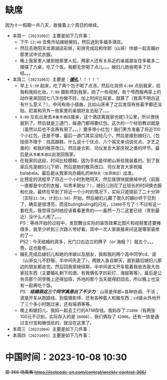 
# 缺席

因为十一假期一共八天，故接着上个周日的继续。
- 本周一（`20231002`）主要是如下几件事：
  * 下午 `13:40` 去焦作站接她舅妈，然后送到多福多酒店。
  * 然后去艳阳天龙源湖店彩排，彩排完成后和伴郎（山哥）伴娘一起去婚纱那里试中式衣服。
  * 晚上我家里人接到她家里人后，两家人还有关系近的亲戚朋友在多氟多二楼摆了六桌，吃了个饭。我都无奈喝了点儿。。。媳妇儿她爸喝多了已经。。。
- 本周二（`20231003`）主要是：***<ins>婚礼</ins>***！！！！！
  * 早上 `5:30` 起床，吃了两个包子喝了点汤，然后化妆师 `6:00` 点到我家，给我和我妈化妆。`7:00` 摄影师到我家，拍了一些视频，有个甩西服再穿上的动作来来回回七八次也做不好，加上时间比较紧，就算了（我真不明白这有什么意义？）。中间有些小插曲，比如山哥来了之后发现有些喜字都还没贴，赶紧和另外一些家里的亲朋好友去贴了。。。
  * `8:00` 左右出发去`多氟多酒店`接亲，这个酒店离我家也就1.3公里，所以很快就到了。然后就是三道门，每道门都得要红包。这次的一个经验教训就是（虽然以后也不会再有用了。。。）要多带小红包！我们男方准备了将近100个小红包，还是不够，最后一道门其实没给几个。然后是接到媳妇儿（包括但不限于：找高跟鞋、什么说十个优点、八个英文单词说优点、才艺之类的）和我的敬茶改口。然后是合影、司仪发言大家庆祝之类的环节。最后是从`多氟多酒店`出发回我家。
  * 在我家的这段，时间比较模糊，因为手机是伴郎山哥给我装着的。到了我家后先是媳妇儿下轿，然后是她的敬茶改口、司仪发言大家祝福balabala。最后是从我家向办婚礼的`艳阳天（龙源湖店）`出发。
  * 比预定的流程早了将近一个小时到艳阳天，然后我很快就换掉中式（前面一直都是中式的衣服，叫秀禾貌似？），媳妇儿则花了比较长的时间换衣服和化妆。最终在早到了将近一个小时的情况下，实际只是提前了二十分钟（实际`11:38`，计划`11:58`）开始。然后媳妇儿藏了很久的婚纱终于见到了，确实是很漂亮，而且bulingbuling的闪光，`12000`不亏了！不过有这一套在先，我觉得当时她应该看看更贵的——虽然一万二这套已经（贵到最近）没什么人用了。。。 <br> PS：等待开始的过程中，发现舞台实际的装饰效果比图片和视频里还要棒很多，我至少听到三次路人夸好看，其中一次人家直接来问这是哪家装修的了～ <br> PS2：今天结婚的真多，光门口右边立的牌子（or 海报？）就五个。。。卷，这也能卷。。。
  * 婚礼完成后媳妇儿和她的伴娘以及朋友，我和我的两个高中同学cd、波（山哥女儿不舒服，半中间先走了），两拨人各自聊天，直到最后媳妇儿那边的朋友都走完。然后回我家继续聊，半中间波又开车载着我爸去我大伯家拉东西（主要婚礼剩下的酒、有我俩名字的彩灯、海报等等）。最后是公务员那个同学晚上还得加班，外地的那个当天就得赶回去，所以晚上也没有一起再吃个饭。 <br> PS：***结婚我这三个同学真是出了不少力***：山哥是伴郎+各种协调、干活；波是开车从跑路线、到载摄影师、还有各种载人和搬东西；cd是从外地开了三个多小时跑过来，还有端酒等等。
  * 晚上和媳妇儿、我妈一起去工行的ATM存钱。我妈存了 `21000`（有两张100元不识别，实际存入的是 `20800`），我们俩存了 `42000`。还有一些是通过支付宝和微信给的，就没在这里了。
- 本周三（`20231004`）主要是如下几件事：
- 本周四（`20231005`）主要是如下几件事：

# 中国时间：2023-10-08 10:30

~~第 366 场周赛 https://leetcode-cn.com/contest/weekly-contest-366/~~
